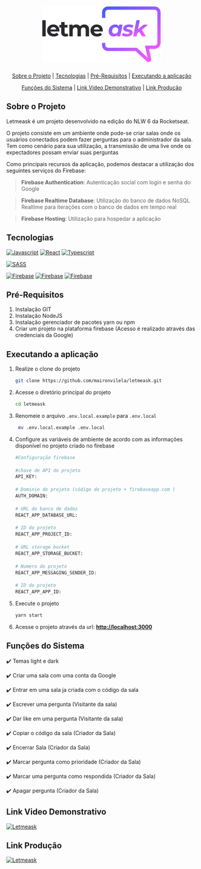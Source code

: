 <h1 align="center">
    <img alt="Open Food" src="./src/assets/readme/logo.svg" />
    <br>
 </h1>
 <p align="center">
  <a href="#sobre-o-projeto">Sobre o Projeto</a> |
  <a href="#tecnologias">Tecnologias</a> | 
  <a href="#pré-requisitos">Pré-Requisitos</a> |
  <a href="#executando-a-aplicação">Executando a aplicação</a>    
</p> 
 <p align="center">   
  <a href="#funções-do-sistema">Funções do Sistema</a>   |
  <a href="#link-video-demonstrativo"> Link Video Demonstrativo</a>   |   
  <a href="#link-produção">Link Produção</a>   
</p> 

## Sobre o Projeto
Letmeask é um projeto desenvolvido na edição do NLW 6 da Rocketseat.
 
O projeto consiste em um ambiente onde pode-se criar salas onde os usuários conectados podem fazer perguntas para o administrador da sala. Tem como cenário para sua utilização, a transmissão de uma live onde os expectadores possam enviar suas perguntas 

Como principais recursos da aplicação, podemos destacar a utilização dos seguintes serviços do Firebase:
>**Firebase Authentication**: Autenticação social com login e senha do Google

>**Firebase Realtime Database**: Utilização do banco de dados NoSQL Realtime para iterações com o banco de dados em tempo real 
 
>**Firebase Hosting**: Utilização para hospedar a aplicação

## Tecnologias

[![Javascript](https://img.shields.io/badge/Code-Javascript-FFFF00?&logo=javascript&logoColor=FFFF00)](https://developer.mozilla.org/pt-BR/docs/Web/JavaScript) 
[![React](https://img.shields.io/badge/Code-React-87CEFA?&logo=react)](https://pt-br.reactjs.org)
[![Typescript](https://img.shields.io/badge/Code-Typescript-1E90FF?&logo=typescript&logoColor=)](https://www.typescriptlang.org)

[![SASS](https://img.shields.io/badge/Styles-SASS-FF69B4?&logo=sass&logoColor=FF69B4)](https://sass-lang.com)

[![Firebase](https://img.shields.io/badge/Services-Firebases_Authentication-yellow?&logo=firebase&logoColor=yellow)](https://firebase.google.com/docs/auth?hl=pt)
[![Firebase](https://img.shields.io/badge/Services-Firebases_Realtime_Database-yellow?&logo=firebase&logoColor=yellow)](https://firebase.google.com/docs/database)
[![Firebase](https://img.shields.io/badge/Services-Firebases_Hosting-yellow?&logo=firebase&logoColor=yellow)](https://firebase.google.com/docs/hosting)
## Pré-Requisitos
1. Instalação GIT
2. Instalação NodeJS
3. Instalação gerenciador de pacotes yarn ou npm
4. Criar um projeto na plataforma firebase (Acesso é realizado através das credenciais da Google)
 
## Executando a aplicação

1. Realize o clone do projeto
    ```bash
    git clone https://github.com/maironvilela/letmeask.git
    ```
2. Acesse o diretório principal do projeto
    ```bash
    cd letmeask
    ```
3. Renomeie o arquivo `.env.local.example` para `.env.local`
   ```bash
    mv .env.local.example .env.local
    ```
4. Configure as variáveis de ambiente de acordo com as informações disponível no projeto criado no firebase

    ```bash
    #Configuração firebase

    #chave de API do projeto
    API_KEY: 

    # Dominio do projeto (código do projeto + firebaseapp.com )
    AUTH_DOMAIN: 

    # URL do banco de dados
    REACT_APP_DATABASE_URL: 

    # ID do projeto
    REACT_APP_PROJECT_ID:  

    # URL storage bucket
    REACT_APP_STORAGE_BUCKET:  

    # Numero do projeto
    REACT_APP_MESSAGING_SENDER_ID:  

    # ID do projeto
    REACT_APP_APP_ID:  
    ```

  5. Execute o projeto 
      ```bash
      yarn start
       ```

  6. Acesse o projeto através da url: [**http://localhost:3000**](http://localhost:3000) 

## Funções do Sistema
✔️ Temas light e dark

✔️ Criar uma sala com uma conta da Google

✔️ Entrar em uma sala ja criada com o código da sala

✔️ Escrever uma pergunta (Visitante da sala)

✔️ Dar like em uma pergunta (Visitante da sala)

✔️ Copiar o código da sala (Criador da Sala)

✔️ Encerrar Sala (Criador da Sala)

✔️ Marcar pergunta como prioridade (Criador da Sala)

✔️ Marcar uma pergunta como respondida (Criador da Sala)

✔️ Apagar pergunta (Criador da Sala)  

## Link Video Demonstrativo
 [![Letmeask](https://user-images.githubusercontent.com/4884154/143583226-7fadb30a-f97a-48ce-b12f-afc284e6ce00.gif)](https://www.youtube.com/watch?v=PMU0tdS0Zj0) 

## Link Produção
 [![Letmeask](./src/assets/readme/home.png)](https://letmeask-609e9.firebaseapp.com/)


 
